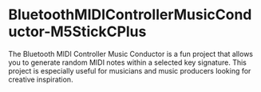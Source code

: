 # BluetoothMIDIControllerMusicConductor-M5StickCPlus
The Bluetooth MIDI Controller Music Conductor is a fun project that allows you to generate random MIDI notes within a selected key signature. This project is especially useful for musicians and music producers looking for creative inspiration.
